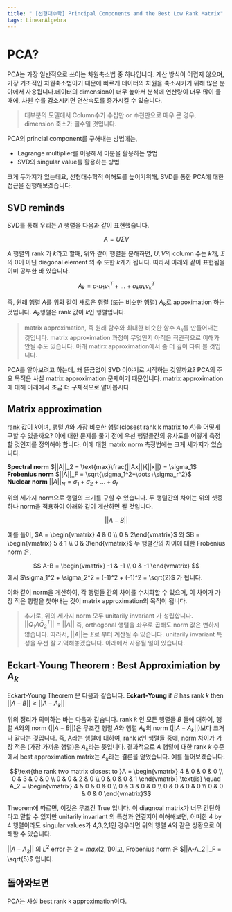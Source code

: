 ```yaml
---
title: " [선형대수학] Principal Components and the Best Low Rank Matrix"
tags: LinearAlgebra
---
```


# PCA?

PCA는 가장 일반적으로 쓰이는 차원축소법 중 하나입니다. 계산 방식이 어렵지 않으며, 가장 기초적인 차원축소법이기 때문에 빠르게 데이터의 차원을 축소시키기 위해 많은 분야에서 사용됩니다.데이터의 dimension이 너무 높아서 분석에 연산량이 너무 많이 들 때에, 차원 수를 감소시키면 연산속도를 증가시킬 수 있습니다.
> 대부분의 모델에서 Column수가 수십만 or 수천만으로 매우 큰 경우, dimension 축소가 필수일 것입니다.

PCA의 princial component를 구해내는 방법에는,
- Lagrange multiplier를 이용해서 미분을 활용하는 방법
- SVD의 singular value를 활용하는 방법

크게 두가지가 있는데요, 선형대수학적 이해도를 높이기위해, SVD를 통한 PCA에 대한 접근을 진행해보겠습니다.

## SVD reminds

SVD를 통해 우리는 $A$ 행렬을 다음과 같이 표현했습니다.

$$ A = U\Sigma V $$

$A$ 행렬의 rank 가 $k$라고 할때, 위와 같이 행렬을 분해하면, $U, V$의 column 수는 $k$개, $\Sigma$의 0이 아닌 diagonal element 의 수 또한 $k$개가 됩니다. 따라서 아래와 같이 표현됨을 이미 공부한 바 있습니다.

$$ A_k = \sigma_1u_1v_1^T + \dots + \sigma_ku_kv_k^T$$

즉, 원래 행렬 $A$를 위와 같이 새로운 행렬 (또는 비슷한 행렬) $A_k$로 appoximation 하는 것입니다. $A_k$행렬은 rank 값이 $k$인 행렬입니다.

> matrix approximation, 즉 원래 함수와 최대한 비슷한 함수 $A_k$를 만들어내는 것입니다. matrix approximation 과정이 무엇인지 아직은 직관적으로 이해가 안될 수도 있습니다. 아래 matirx approximation에서 좀 더 깊이 다뤄 볼 것입니다.

PCA를 알아보려고 하는데, 왜 뜬금없이 SVD 이야기로 시작하는 것일까요? PCA의 주요 목적은 사실 matrix approximation 문제이기 때문입니다. matrix approximation에 대해 아래에서 조금 더 구체적으로 알아봅시다.

## Matrix approximation
rank 값이 $k$이며, 행렬 $A$와 가장 비슷한 행렬(closest rank k matrix to $A$)을 어떻게 구할 수 있을까요? 이에 대한 문제를 풀기 전에 우선 행렬들간의 유사도를 어떻게 측정할 것인지를 정의해야 합니다. 이에 대한 matrix norm 측정법에는 크게 세가지가 있습니다.

**Spectral norm** $||A||_2 = \text{max}\frac{||Ax||}{||x||} = \sigma_1$<br>
**Frobenius norm** $||A||_F = \sqrt{\sigma_1^2+\dots+\sigma_r^2}$<br>
**Nuclear norm** $||A||_N = \sigma_1 + \sigma_2 + \dots + \sigma_r$<br>

위의 세가지 norm으로 행렬의 크기를 구할 수 있습니다. 두 행렬간의 차이는 위의 셋중 하나 norm을 적용하여 아래와 같이 계산하면 될 것입니다.

$$||A-B||$$

예를 들어, $A = \begin{vmatrix} 4 & 0 \\ 0 & 2\end{vmatrix}$ 와 $B = \begin{vmatrix} 5 & 1 \\ 0 & 3\end{vmatrix}$ 두 행렬간의 차이에 대한 Frobenius norm 은,

$$ A-B = \begin{vmatrix} -1 & -1 \\ 0 & -1 \end{vmatrix} $$ 에서 $\sigma_1^2 + \sigma_2^2 = (-1)^2 + (-1)^2 = \sqrt{2}$ 가 됩니다.

이와 같이 norm을 계산하여, 각 행렬들 간의 차이를 수치화할 수 있으며, 이 차이가 가장 적은 행렬을 찾아내는 것이 matrix approximation의 목적이 됩니다.

> 추가로, 위의 세가지 norm 모두 unitarily invariant 가 성립합니다. $||Q_1A\bar{Q}_2^T|| = ||A||$ 즉, orthogonal 행렬을 좌우로 곱해도 norm 값은 변하지 않습니다. 따라서, $||A||$는 $\Sigma$로 부터 계산될 수 있습니다. unitarily invariant 특성을 우선 잘 기억해놓겠습니다. 아래에서 사용될 일이 있습니다.

## Eckart-Young Theorem : Best Approximiation by $A_k$

Eckart-Young Theorem 은 다음과 같습니다.
**Eckart-Young** if $B$ has rank $k$ then $||A-B|| \ge ||A-A_k||$

위의 정리가 의미하는 바는 다음과 같습니다. rank $k$ 인 모든 행렬들 $B$ 들에 대하여, 행렬 $A$와의 norm ($||A-B||$)은 무조건 행렬 $A$와 행렬 $A_k$의 norm ($||A-A_k||$)보다 크거나 같다는 것입니다.
 즉, A라는 행렬에 대하여, rank $k$인 행렬들 중에, norm 차이가 가장 적은 (가장 가까운 행렬)은 $A_k$라는 뜻입니다. 결과적으로 $A$ 행렬에 대한 rank $k$ 수준에서 best approximation matrix는 $A_k$라는 결론을 얻었습니다.
 예를 들어보겠습니다.

 $$\text{the rank two matrix closest to }A =  \begin{vmatrix} 4 & 0 & 0 & 0 \\ 0 & 3 & 0 & 0 \\ 0 & 0 & 2 & 0 \\ 0 & 0 & 0 & 1 \end{vmatrix} \text{is}  \quad  A_2 = \begin{vmatrix} 4 & 0 & 0 & 0 \\ 0 & 3 & 0 & 0 \\ 0 & 0 & 0 & 0 \\ 0 & 0 & 0 & 0 \end{vmatrix}$$

Theorem에 따르면, 이것은 무조건 True 입니다. 이 diagnoal matrix가 너무 간단하다고 말할 수 있지만 unitarily invariant 의 특성과 연결지어 이해해보면, 어떠한 4 by 4 행렬이라도 singular values가 4,3,2,1인 경우라면 위의 행렬 $A$와 같은 상황으로 이해할 수 있습니다. <br>

$||A-A_2||$ 의 $L^2$ error 는  $2= max(2,1)$이고, Frobenius norm 은 $||A-A_2||_F = \sqrt{5}$ 입니다.

## 돌아와보면
PCA는 사실 best rank k approximation이다.
